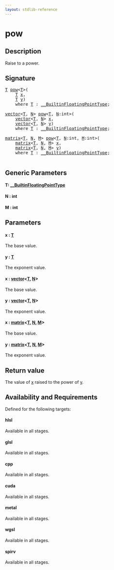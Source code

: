 ```yaml
---
layout: stdlib-reference
---
```


# pow

## Description

Raise to a power.



## Signature 

<pre>
<a href="pow.html#typeparam-T" class="code_type">T</a> <a href="pow.html">pow</a>&lt;<a href="pow.html#typeparam-T" class="code_type">T</a>&gt;(
    <a href="pow.html#typeparam-T" class="code_type">T</a> <a href="pow.html#decl-x" class="code_param">x</a>,
    <a href="pow.html#typeparam-T" class="code_type">T</a> <a href="pow.html#decl-y" class="code_param">y</a>)
    <span class='code_keyword'>where</span> <a href="pow.html#typeparam-T" class="code_type">T</a> : <a href="../interfaces/0_builtinfloatingpointtype-029hm/index.html" class="code_type">__BuiltinFloatingPointType</a>;

<a href="../types/vector/index.html" class="code_type">vector</a>&lt;<a href="pow.html#typeparam-T" class="code_type">T</a>, <a href="pow.html#decl-N" class="code_var">N</a>&gt; <a href="pow.html">pow</a>&lt;<a href="pow.html#typeparam-T" class="code_type">T</a>, <a href="pow.html#decl-N" class="code_var">N</a>:<span class="code_keyword">int</span>&gt;(
    <a href="../types/vector/index.html" class="code_type">vector</a>&lt;<a href="pow.html#typeparam-T" class="code_type">T</a>, <a href="pow.html#decl-N" class="code_var">N</a>&gt; <a href="pow.html#decl-x" class="code_param">x</a>,
    <a href="../types/vector/index.html" class="code_type">vector</a>&lt;<a href="pow.html#typeparam-T" class="code_type">T</a>, <a href="pow.html#decl-N" class="code_var">N</a>&gt; <a href="pow.html#decl-y" class="code_param">y</a>)
    <span class='code_keyword'>where</span> <a href="pow.html#typeparam-T" class="code_type">T</a> : <a href="../interfaces/0_builtinfloatingpointtype-029hm/index.html" class="code_type">__BuiltinFloatingPointType</a>;

<a href="../types/matrix/index.html" class="code_type">matrix</a>&lt;<a href="pow.html#typeparam-T" class="code_type">T</a>, <a href="pow.html#decl-N" class="code_var">N</a>, <a href="pow.html#decl-M" class="code_var">M</a>&gt; <a href="pow.html">pow</a>&lt;<a href="pow.html#typeparam-T" class="code_type">T</a>, <a href="pow.html#decl-N" class="code_var">N</a>:<span class="code_keyword">int</span>, <a href="pow.html#decl-M" class="code_var">M</a>:<span class="code_keyword">int</span>&gt;(
    <a href="../types/matrix/index.html" class="code_type">matrix</a>&lt;<a href="pow.html#typeparam-T" class="code_type">T</a>, <a href="pow.html#decl-N" class="code_var">N</a>, <a href="pow.html#decl-M" class="code_var">M</a>&gt; <a href="pow.html#decl-x" class="code_param">x</a>,
    <a href="../types/matrix/index.html" class="code_type">matrix</a>&lt;<a href="pow.html#typeparam-T" class="code_type">T</a>, <a href="pow.html#decl-N" class="code_var">N</a>, <a href="pow.html#decl-M" class="code_var">M</a>&gt; <a href="pow.html#decl-y" class="code_param">y</a>)
    <span class='code_keyword'>where</span> <a href="pow.html#typeparam-T" class="code_type">T</a> : <a href="../interfaces/0_builtinfloatingpointtype-029hm/index.html" class="code_type">__BuiltinFloatingPointType</a>;

</pre>

## Generic Parameters

####  <a id="typeparam-T"></a>T: [\_\_BuiltinFloatingPointType](../interfaces/0_builtinfloatingpointtype-029hm/index.html)
####  <a id="decl-N"></a>N  : int
####  <a id="decl-M"></a>M  : int

## Parameters

####  <a id="decl-x"></a>x  : [T](pow.html#typeparam-T)
The base value.

####  <a id="decl-y"></a>y  : [T](pow.html#typeparam-T)
The exponent value.

####  <a id="decl-x"></a>x  : [vector](../types/vector/index.html)\<[T](../types/vector/index.html#typeparam-T), [N](../types/vector/index.html#decl-N)\>
The base value.

####  <a id="decl-y"></a>y  : [vector](../types/vector/index.html)\<[T](../types/vector/index.html#typeparam-T), [N](../types/vector/index.html#decl-N)\>
The exponent value.

####  <a id="decl-x"></a>x  : [matrix](../types/matrix/index.html)\<[T](../types/matrix/t-0.html), [N](../types/matrix/index.html#decl-N), [M](../types/matrix/index.html#decl-M)\>
The base value.

####  <a id="decl-y"></a>y  : [matrix](../types/matrix/index.html)\<[T](../types/matrix/t-0.html), [N](../types/matrix/index.html#decl-N), [M](../types/matrix/index.html#decl-M)\>
The exponent value.


## Return value
The value of <span class='code'><a href="pow.html#decl-x" class="code_param">x</a></span> raised to the power of <span class='code'><a href="pow.html#decl-y" class="code_param">y</a></span>.


## Availability and Requirements

Defined for the following targets:

#### hlsl
Available in all stages.

#### glsl
Available in all stages.

#### cpp
Available in all stages.

#### cuda
Available in all stages.

#### metal
Available in all stages.

#### wgsl
Available in all stages.

#### spirv
Available in all stages.



